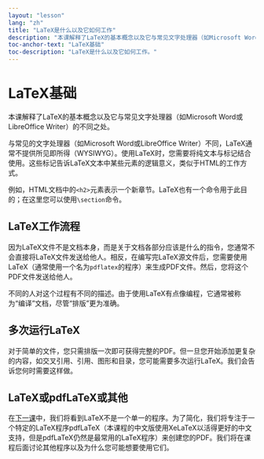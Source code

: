 ```yaml
---
layout: "lesson"
lang: "zh"
title: "LaTeX是什么以及它如何工作"
description: "本课解释了LaTeX的基本概念以及它与常见文字处理器（如Microsoft Word或LibreOffice Writer）的不同之处。"
toc-anchor-text: "LaTeX基础"
toc-description: "LaTeX是什么以及它如何工作。"
---
```


# LaTeX基础

<span
  class="summary">本课解释了LaTeX的基本概念以及它与常见文字处理器（如Microsoft Word或LibreOffice Writer）的不同之处。</span>

与常见的文字处理器（如Microsoft Word或LibreOffice Writer）不同，LaTeX通常不提供所见即所得（WYSIWYG）。使用LaTeX时，您需要将纯文本与标记结合使用。这些标记告诉LaTeX文本中某些元素的逻辑意义，类似于HTML的工作方式。

例如，HTML文档中的`<h2>`元素表示一个新章节。LaTeX也有一个命令用于此目的；在这里您可以使用`\section`命令。

## LaTeX工作流程

因为LaTeX文件不是文档本身，而是关于文档各部分应该是什么的指令，您通常不会直接将LaTeX文件发送给他人。相反，在编写完LaTeX源文件后，您需要使用LaTeX（通常使用一个名为`pdflatex`的程序）来生成PDF文件。然后，您将这个PDF文件发送给他人。

不同的人对这个过程有不同的描述。由于使用LaTeX有点像编程，它通常被称为“编译”文档，尽管“排版”更为准确。

## 多次运行LaTeX

对于简单的文件，您只需排版一次即可获得完整的PDF。但一旦您开始添加更复杂的内容，如交叉引用、引用、图形和目录，您可能需要多次运行LaTeX。我们会告诉您何时需要这样做。

## LaTeX或pdfLaTeX或其他

在[下一课](lesson-02)中，我们将看到LaTeX不是一个单一的程序。为了简化，我们将专注于一个特定的LaTeX程序pdfLaTeX（本课程的中文版使用XeLaTeX以活得更好的中文支持，但是pdfLaTeX仍然是最常用的LaTeX程序）来创建您的PDF。我们将在课程后面讨论其他程序以及为什么您可能想要使用它们。
